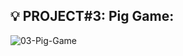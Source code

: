 ## 💡 PROJECT#3: Pig Game:

![03-Pig-Game](https://user-images.githubusercontent.com/126061044/221197198-d802e59d-63cb-4d6b-ba2d-be93643b1bcf.png)
